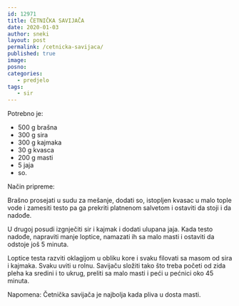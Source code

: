 ```yaml
---
id: 12971
title: ČETNIČKA SAVIJAČA
date: 2020-01-03
author: sneki
layout: post
permalink: /cetnicka-savijaca/
published: true
image: 
posno: 
categories:
   - predjelo
tags:
   - sir
---
```

Potrebno je:

* 500 g brašna
* 300 g sira
* 300 g kajmaka
* 30 g kvasca
* 200 g masti
* 5 jaja
* so.

Način pripreme:

Brašno prosejati u sudu za mešanje, dodati so, istopljen kvasac u malo tople vode i zamesiti testo pa
ga prekriti platnenom salvetom i ostaviti da stoji i da nadođe. 

U drugoj posudi izgnječiti sir i kajmak i dodati ulupana jaja. Kada testo nadođe, napraviti manje loptice, namazati ih sa malo masti i ostaviti da odstoje još 5 minuta. 

Loptice testa razviti oklagijom u obliku kore i svaku filovati sa masom od sira i kajmaka. Svaku uviti
u rolnu. Savijaču složiti tako što treba početi od zida pleha ka sredini i to ukrug, preliti sa malo masti i peći u pećnici oko 45 minuta.

Napomena: Četnička savijača je najbolja kada pliva u dosta masti.
 

